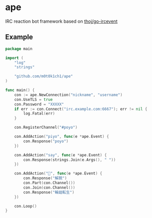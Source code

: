 # ape

IRC reaction bot framework based on [thoj/go-ircevent](https://github.com/thoj/go-ircevent)

## Example

``` go
package main

import (
	"log"
	"strings"

	"github.com/m0t0k1ch1/ape"
)

func main() {
	con := ape.NewConnection("nickname", "username")
	con.UseTLS = true
	con.Password = "XXXXX"
	if err := con.Connect("irc.example.com:6667"); err != nil {
		log.Fatal(err)
	}

	con.RegisterChannel("#poyo")

	con.AddAction("piyo", func(e *ape.Event) {
		con.Response("poyo")
	})

	con.AddAction("say", func(e *ape.Event) {
		con.Response(strings.Join(e.Args(), " "))
	})

	con.AddAction("🙏", func(e *ape.Event) {
		con.Response("解脱")
		con.Part(con.Channel())
		con.Join(con.Channel())
		con.Response("輪廻転生")
	})

	con.Loop()
}
```

